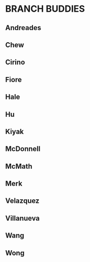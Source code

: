 # BRANCH BUDDIES

## Andreades

## Chew

## Cirino

## Fiore

## Hale

## Hu

## Kiyak

## McDonnell

## McMath

## Merk

## Velazquez

## Villanueva

## Wang

## Wong
